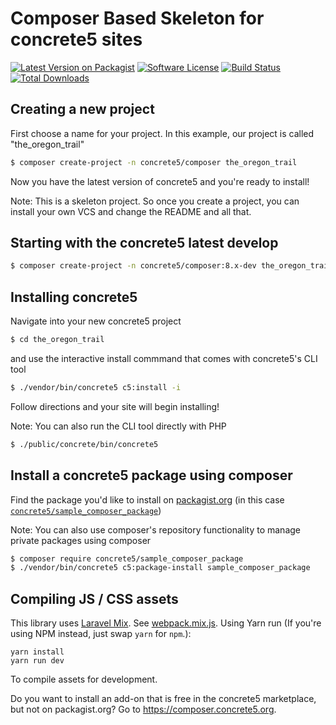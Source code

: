 # Composer Based Skeleton for concrete5 sites

[![Latest Version on Packagist][ico-version]][link-packagist]
[![Software License][ico-license]](LICENSE.txt)
[![Build Status][ico-travis]][link-travis]
[![Total Downloads][ico-downloads]][link-downloads]

## Creating a new project

First choose a name for your project. In this example, our project is called "the_oregon_trail"

```bash
$ composer create-project -n concrete5/composer the_oregon_trail
```

Now you have the latest version of concrete5 and you're ready to install!

Note: This is a skeleton project. So once you create a project, you can install your own VCS and change the README and all that.

## Starting with the concrete5 latest develop

```bash
$ composer create-project -n concrete5/composer:8.x-dev the_oregon_trail
```

## Installing concrete5

Navigate into your new concrete5 project

```bash
$ cd the_oregon_trail
```

and use the interactive install commmand that comes with concrete5's CLI tool

```bash
$ ./vendor/bin/concrete5 c5:install -i
```
Follow directions and your site will begin installing!


Note: You can also run the CLI tool directly with PHP

```bash
$ ./public/concrete/bin/concrete5
```

## Install a concrete5 package using composer

Find the package you'd like to install on [packagist.org](https://packagist.org) (in this case [`concrete5/sample_composer_package`](https://packagist.org/packages/concrete5/sample_composer_package))

Note: You can also use composer's repository functionality to manage private packages using composer

```bash
$ composer require concrete5/sample_composer_package
$ ./vendor/bin/concrete5 c5:package-install sample_composer_package
```

## Compiling JS / CSS assets
This library uses [Laravel Mix][link-mix]. See [webpack.mix.js][link-webpack-mix-file].
Using Yarn run (If you're using NPM instead, just swap `yarn` for `npm`.):

```
yarn install
yarn run dev
```

To compile assets for development.

Do you want to install an add-on that is free in the concrete5 marketplace, but not on packagist.org? Go to https://composer.concrete5.org.

[ico-version]: https://img.shields.io/packagist/v/concrete5/composer.svg?style=flat-square
[ico-license]: https://img.shields.io/badge/license-MIT-brightgreen.svg?style=flat-square
[ico-travis]: https://img.shields.io/travis/concrete5/composer/master.svg?style=flat-square
[ico-downloads]: https://img.shields.io/packagist/dt/concrete5/composer.svg?style=flat-square

[link-packagist]: https://packagist.org/packages/concrete5/composer
[link-travis]: https://travis-ci.org/concrete5/composer
[link-downloads]: https://packagist.org/packages/concrete5/composer
[link-mix]: https://laravel.com/docs/5.5/mix
[link-webpack-mix-file]: ./webpack.mix.js
